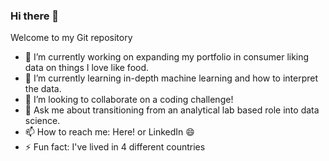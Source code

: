 ### Hi there 👋
Welcome to my Git repository

- 🔭 I’m currently working on expanding my portfolio in consumer liking data on things I love like food.
- 🌱 I’m currently learning in-depth machine learning and how to interpret the data.
- 👯 I’m looking to collaborate on a coding challenge!
- 💬 Ask me about transitioning from an analytical lab based role into data science.
- 📫 How to reach me: Here! or LinkedIn 😄
- ⚡ Fun fact: I've lived in 4 different countries 
